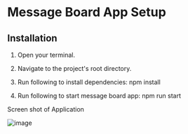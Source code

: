 # Message Board App Setup

## Installation

1. Open your terminal.

2. Navigate to the project's root directory.

3. Run following to install dependencies:
     npm install
   
4. Run following to start message board app:
     npm run start






Screen shot of Application

![image](https://github.com/Vivekupadhyay25/Message-Board/assets/34684972/c18d4bdf-af1d-4585-9596-988226620c57)

